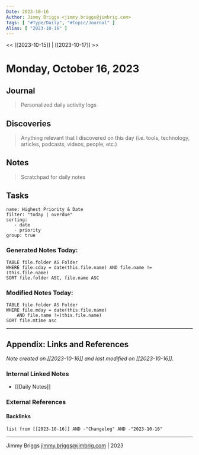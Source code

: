 ```yaml
---
Date: 2023-10-16
Author: Jimmy Briggs <jimmy.briggs@jimbrig.com>
Tags: [ "#Type/Daily", "#Topic/Journal" ]
Alias: [ "2023-10-16" ]
---
```


<< [[2023-10-15]] | [[2023-10-17]] >>

# Monday, October 16, 2023

## Journal

> Personalized daily activity logs

## Discoveries

> Anything relevant that I discovered on this day (i.e. tools, technology, articles, podcasts, videos, people, etc.)

## Notes

> Scratchpad for daily notes

## Tasks

```todoist
name: Highest Priority & Date
filter: "today | overdue"
sorting: 
   - date
   - priority
group: true
```


### Generated Notes Today:

```dataview
TABLE file.folder AS Folder 
WHERE file.cday = date(this.file.name) AND file.name !=(this.file.name) 
SORT file.folder ASC, file.name ASC
```

### Modified Notes Today:

```dataview
TABLE file.folder AS Folder
WHERE file.mday = date(this.file.name) 
	AND file.name !=(this.file.name)
SORT file.mtime asc
```

***

## Appendix: Links and References

*Note created on [[2023-10-16]] and last modified on [[2023-10-16]].*

### Internal Linked Notes

- [[Daily Notes]]

### External References

#### Backlinks

```dataview
list from [[2023-10-16]] AND -"Changelog" AND -"2023-10-16"
```


***

Jimmy Briggs <jimmy.briggs@jimbrig.com> | 2023